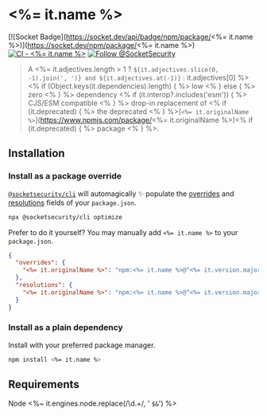 # <%= it.name %>

[![Socket Badge](https://socket.dev/api/badge/npm/package/<%= it.name %>)](https://socket.dev/npm/package/<%= it.name %>)
[![CI - <%= it.name %>](https://github.com/SocketDev/socket-registry-js/actions/workflows/test.yml/badge.svg)](https://github.com/SocketDev/socket-registry-js/actions/workflows/test.yml)
[![Follow @SocketSecurity](https://img.shields.io/twitter/follow/SocketSecurity?style=social)](https://twitter.com/SocketSecurity)

>A <%= it.adjectives.length > 1 ? `${it.adjectives.slice(0, -1).join(', ')} and ${it.adjectives.at(-1)}` : it.adjectives[0] %>
<% if (Object.keys(it.dependencies).length) { %> low <% } else { %> zero <% } %>
dependency <% if (it.interop?.includes('esm')) { %> CJS/ESM compatible <% } %>
drop-in replacement of <% if (it.deprecated) { %> the deprecated <% } %>[`<%= it.originalName %>`](https://www.npmjs.com/package/<%= it.originalName %>)<% if (it.deprecated) { %> package <% } %>.

## Installation

### Install as a package override

[`@socketsecurity/cli`](https://www.npmjs.com/package/@socketsecurity/cli)
will automagically :sparkles: populate the
[overrides](https://docs.npmjs.com/cli/v9/configuring-npm/package-json#overrides)
and [resolutions](https://yarnpkg.com/configuration/manifest#resolutions) fields
of your `package.json`.

```sh
npx @socketsecurity/cli optimize
```

Prefer to do it yourself? You may manually add `<%= it.name %>`
to your `package.json`.

```json
{
  "overrides": {
    "<%= it.originalName %>": "npm:<%= it.name %>@^<%= it.version.major %>"
  },
  "resolutions": {
    "<%= it.originalName %>": "npm:<%= it.name %>@^<%= it.version.major %>"
  }
}
```

### Install as a plain dependency

Install with your preferred package manager.

```sh
npm install <%= it.name %>

```

## Requirements

Node <%~ it.engines.node.replace(/\d.+/, ' `$&`') %>
